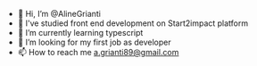 - 👋 Hi, I’m @AlineGrianti
- 👀 I've studied front end development on Start2impact platform
- 🌱 I’m currently learning typescript
- 💞️ I’m looking for my first job as developer 
- 📫 How to reach me a.grianti89@gmail.com

<!---
Aline89b/Aline89b is a ✨ special ✨ repository because its `README.md` (this file) appears on your GitHub profile.
You can click the Preview link to take a look at your changes.
--->
